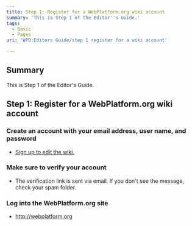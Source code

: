 ```yaml
---
title: Step 1: Register for a WebPlatform.org wiki account
summary: 'This is Step 1 of the Editor''s Guide.'
tags:
  - Basic
  - Pages
uri: 'WPD:Editors Guide/step 1 register for a wiki account'

---
```

## Summary

This is Step 1 of the Editor's Guide.

## Step 1: Register for a WebPlatform.org wiki account

### Create an account with your email address, user name, and password

-   [Sign up to edit the wiki.](http://docs.webplatform.org/w/index.php?title=Special:UserLogin&returnto=Main+Page)

### Make sure to verify your account

-   The verification link is sent via email. If you don't see the message, check your spam folder.

### Log into the WebPlatform.org site

-   <http://webplatform.org>

